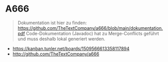 # A666

> Dokumentation ist hier zu finden: <https://github.com/TheTextCompany/a666/blob/main/dokumentation.pdf>
> Code-Dokumentation (Javadoc) hat zu Merge-Conflicts geführt und muss deshalb lokal generiert werden.

- <https://kanban.tunler.net/boards/1509566613358117894>
- <http://github.com/TheTextCompany/a666>
